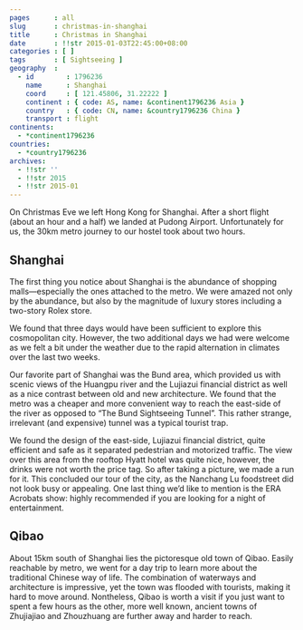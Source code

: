 ```yaml
---
pages      : all
slug       : christmas-in-shanghai
title      : Christmas in Shanghai
date       : !!str 2015-01-03T22:45:00+08:00
categories : [ ]
tags       : [ Sightseeing ]
geography  :
  - id        : 1796236
    name      : Shanghai
    coord     : [ 121.45806, 31.22222 ]
    continent : { code: AS, name: &continent1796236 Asia }
    country   : { code: CN, name: &country1796236 China }
    transport : flight
continents:
  - *continent1796236
countries:
  - *country1796236
archives:
  - !!str ''
  - !!str 2015
  - !!str 2015-01
---
```


On Christmas Eve we left Hong Kong for Shanghai. After a short flight (about an hour and a half) we landed at Pudong Airport. Unfortunately for us, the 30km metro journey to our hostel took about two hours.

## Shanghai
The first thing you notice about Shanghai is the abundance of shopping malls—especially the ones attached to the metro. We were amazed not only by the abundance, but also by the magnitude of luxury stores including a two-story Rolex store.

We found that three days would have been sufficient to explore this cosmopolitan city. However, the two additional days we had were welcome as we felt a bit under the weather due to the rapid alternation in climates over the last two weeks.

Our favorite part of Shanghai was the Bund area, which provided us with scenic views of the Huangpu river and the Lujiazui financial district as well as a nice contrast between old and new architecture. We found that the metro was a cheaper and more convenient way to reach the east-side of the river as opposed to “The Bund Sightseeing Tunnel”. This rather strange, irrelevant (and expensive) tunnel was a typical tourist trap.

We found the design of the east-side, Lujiazui financial district, quite efficient and safe as it separated pedestrian and motorized traffic. The view over this area from the rooftop Hyatt hotel was quite nice, however, the drinks were not worth the price tag. So after taking a picture, we made a run for it. This concluded our tour of the city, as the Nanchang Lu foodstreet did not look busy or appealing. One last thing we’d like to mention is the ERA Acrobats show: highly recommended if you are looking for a night of entertainment.

## Qibao
About 15km south of Shanghai lies the pictoresque old town of Qibao. Easily reachable by metro, we went for a day trip to learn more about the traditional Chinese way of life. The combination of waterways and architecture is impressive, yet the town was flooded with tourists, making it hard to move around. Nontheless, Qibao is worth a visit if you just want to spent a few hours as the other, more well known, ancient towns of Zhujiajiao and Zhouzhuang are further away and harder to reach.